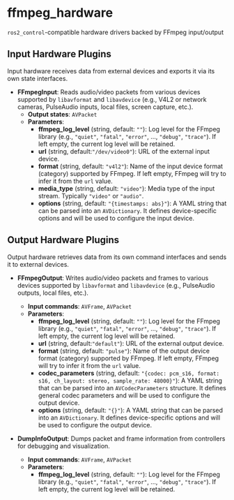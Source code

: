 # ffmpeg_hardware

`ros2_control`-compatible hardware drivers backed by FFmpeg input/output

## Input Hardware Plugins

Input hardware receives data from external devices and exports it via its own state interfaces.

* **FFmpegInput**: Reads audio/video packets from various devices supported by `libavformat` and `libavdevice` (e.g., V4L2 or network cameras, PulseAudio inputs, local files, screen capture, etc.).
  * **Output states**: `AVPacket`
  * **Parameters**:
    * **ffmpeg_log_level** (string, default: `""`): Log level for the FFmpeg library (e.g., `"quiet"`, `"fatal"`, `"error"`, ..., `"debug"`, `"trace"`). If left empty, the current log level will be retained.
    * **url** (string, default:`"/dev/video0"`): URL of the external input device.
    * **format** (string, default: `"v4l2"`): Name of the input device format (category) supported by FFmpeg. If left empty, FFmpeg will try to infer it from the `url` value.
    * **media_type** (string, default: `"video"`): Media type of the input stream. Typically `"video"` or `"audio"`.
    * **options** (string, default: `"{timestamps: abs}"`): A YAML string that can be parsed into an `AVDictionary`. It defines device-specific options and will be used to configure the input device.

## Output Hardware Plugins

Output hardware retrieves data from its own command interfaces and sends it to external devices.

* **FFmpegOutput**: Writes audio/video packets and frames to various devices supported by `libavformat` and `libavdevice` (e.g., PulseAudio outputs, local files, etc.).
  * **Input commands**: `AVFrame`, `AVPacket`
  * **Parameters**:
    * **ffmpeg_log_level** (string, default: `""`): Log level for the FFmpeg library (e.g., `"quiet"`, `"fatal"`, `"error"`, ..., `"debug"`, `"trace"`). If left empty, the current log level will be retained.
    * **url** (string, default:`"default"`): URL of the external output device.
    * **format** (string, default: `"pulse"`): Name of the output device format (category) supported by FFmpeg. If left empty, FFmpeg will try to infer it from the `url` value.
    * **codec_parameters** (string, default: `"{codec: pcm_s16, format: s16, ch_layout: stereo, sample_rate: 48000}"`): A YAML string that can be parsed into an `AVCodecParameters` structure. It defines general codec parameters and will be used to configure the output device.
    * **options** (string, default: `"{}"`): A YAML string that can be parsed into an `AVDictionary`. It defines device-specific options and will be used to configure the output device.
    
* **DumpInfoOutput**: Dumps packet and frame information from controllers for debugging and visualization.
  * **Input commands**: `AVFrame`, `AVPacket`
  * **Parameters**:
    * **ffmpeg_log_level** (string, default: `""`): Log level for the FFmpeg library (e.g., `"quiet"`, `"fatal"`, `"error"`, ..., `"debug"`, `"trace"`). If left empty, the current log level will be retained.